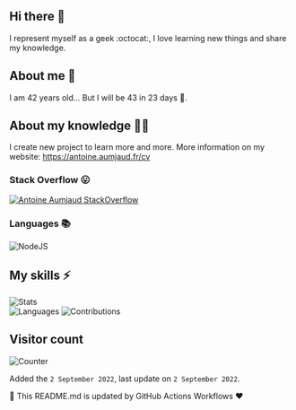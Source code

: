 ## Hi there 👋

I represent myself as a geek :octocat:, I love learning new things and share my knowledge.

## About me 💬

I am 42 years old... But I will be 43 in 23 days 🎉.

## About my knowledge 👨‍🎓

I create new project to learn more and more. 
More information on my website: https://antoine.aumjaud.fr/cv

### Stack Overflow 😛

[![Antoine Aumjaud StackOverflow](https://stackoverflow-badge.herokuapp.com/api/StackOverflowBadge/6155286)](https://stackoverflow.com/users/6155286/antoine-aumjaud)

### Languages 📚

![NodeJS](https://img.shields.io/badge/node.js-6DA55F?style=for-the-badge&logo=node.js&logoColor=white)

## My skills ⚡

![Stats](https://github-readme-stats.vercel.app/api?username=antoine-aumjaud&theme=dark&hide_border=true&include_all_commits=false&count_private=true)  
![Languages](https://github-readme-stats.vercel.app/api/top-langs/?username=antoine-aumjaud&theme=dark&hide_border=true&include_all_commits=true&count_private=true&layout=compact)
![Contributions](https://github-readme-streak-stats.herokuapp.com/?user=antoine-aumjaud&theme=dark&hide_border=true)  

## Visitor count

![Counter](https://profile-counter.glitch.me/antoine.aumjaud/count.svg)

Added the `2 September 2022`, last update on `2 September 2022`.

🚀 This README.md is updated by GitHub Actions Workflows ❤️
